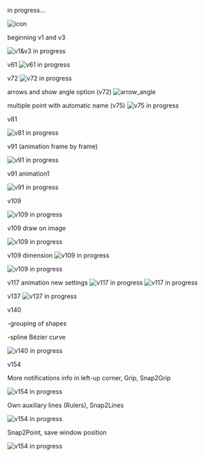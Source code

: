 in progress...

![icon](images/DrawDesktop_icon.png)

beginning 
v1 and v3

![v1&v3 in progress](images/v1v3.jpg)

v61
![v61 in progress](images/v61-bga.jpg)

v72
![v72 in progress](images/v72.jpg)

arrows and show angle option (v72)
![arrow_angle](images/arrows_angle.jpg)

multiple point with automatic name (v75)
![v75 in progress](images/v75.jpg)

v81

![v81 in progress](images/v81.png)

v91 (animation frame by frame)

![v91 in progress](images/v91.jpg)

v91 animation1

![v91 in progress](images/animation1.gif)

v109

![v109 in progress](images/v109.png)

v109 draw on image

![v109 in progress](images/IMG-saruman.jpg)

v109 dimension
![v109 in progress](images/dimension1.jpg)

![v109 in progress](images/dimension2.jpg)

v117 animation new settings
![v117 in progress](images/anim-settings-CLR.gif)
![v117 in progress](images/anim-clock.gif)

v137
![v137 in progress](images/v137.jpg)

v140

-grouping of shapes

-spline Bézier curve

![v140 in progress](images/v140.png)

v154

More notifications info in left-up corner, Grip, Snap2Grip

![v154 in progress](images/v154_grip.jpg)

Own auxiliary lines (Rulers), Snap2Lines

![v154 in progress](images/v154_lines.jpg)

Snap2Point, save window position

![v154 in progress](images/v154_snap2point.jpg)
